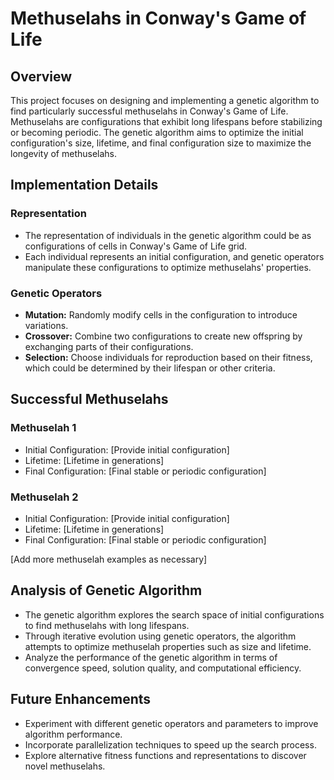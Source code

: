 # Methuselahs in Conway's Game of Life

## Overview

This project focuses on designing and implementing a genetic algorithm to find particularly successful methuselahs in Conway's Game of Life. Methuselahs are configurations that exhibit long lifespans before stabilizing or becoming periodic. The genetic algorithm aims to optimize the initial configuration's size, lifetime, and final configuration size to maximize the longevity of methuselahs.

## Implementation Details

### Representation
- The representation of individuals in the genetic algorithm could be as configurations of cells in Conway's Game of Life grid.
- Each individual represents an initial configuration, and genetic operators manipulate these configurations to optimize methuselahs' properties.

### Genetic Operators
- **Mutation:** Randomly modify cells in the configuration to introduce variations.
- **Crossover:** Combine two configurations to create new offspring by exchanging parts of their configurations.
- **Selection:** Choose individuals for reproduction based on their fitness, which could be determined by their lifespan or other criteria.

## Successful Methuselahs

### Methuselah 1
- Initial Configuration: [Provide initial configuration]
- Lifetime: [Lifetime in generations]
- Final Configuration: [Final stable or periodic configuration]

### Methuselah 2
- Initial Configuration: [Provide initial configuration]
- Lifetime: [Lifetime in generations]
- Final Configuration: [Final stable or periodic configuration]

[Add more methuselah examples as necessary]

## Analysis of Genetic Algorithm

- The genetic algorithm explores the search space of initial configurations to find methuselahs with long lifespans.
- Through iterative evolution using genetic operators, the algorithm attempts to optimize methuselah properties such as size and lifetime.
- Analyze the performance of the genetic algorithm in terms of convergence speed, solution quality, and computational efficiency.

## Future Enhancements

- Experiment with different genetic operators and parameters to improve algorithm performance.
- Incorporate parallelization techniques to speed up the search process.
- Explore alternative fitness functions and representations to discover novel methuselahs.
